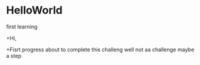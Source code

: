 # HelloWorld
first learning


+Hi,

 +Fisrt progress about to complete this challeng well not aa challenge maybe a step 
